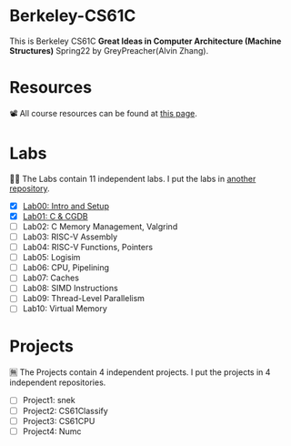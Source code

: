 # Berkeley-CS61C
This is Berkeley CS61C **Great Ideas in Computer Architecture (Machine Structures)** Spring22 by GreyPreacher(Alvin Zhang). 

# Resources
📽 All course resources can be found at [this page](https://inst.eecs.berkeley.edu/~cs61c/sp22/).  

# Labs
🐱‍👓 The Labs contain 11 independent labs. I put the labs in [another repository](https://github.com/GreyPreacher/Berkeley-CS61C-Lab).
- [x] [Lab00: Intro and Setup](https://github.com/GreyPreacher/Berkeley-CS61C-Lab/tree/main/lab00)
- [x] [Lab01: C & CGDB](https://github.com/GreyPreacher/Berkeley-CS61C-Lab/tree/main/lab01)
- [ ] Lab02: C Memory Management, Valgrind
- [ ] Lab03: RISC-V Assembly
- [ ] Lab04: RISC-V Functions, Pointers
- [ ] Lab05: Logisim
- [ ] Lab06: CPU, Pipelining
- [ ] Lab07: Caches
- [ ] Lab08: SIMD Instructions 
- [ ] Lab09: Thread-Level Parallelism
- [ ] Lab10: Virtual Memory

# Projects
🈚 The Projects contain 4 independent projects. I put the projects in 4 independent repositories.
- [ ] Project1: snek
- [ ] Project2: CS61Classify
- [ ] Project3: CS61CPU
- [ ] Project4: Numc
